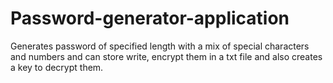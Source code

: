 # Password-generator-application
Generates password of specified length with a mix of special characters and numbers and can store write, encrypt them in a txt file and also creates a key to decrypt them.
